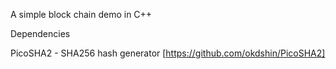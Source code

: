 A simple block chain demo in C++ 

Dependencies

PicoSHA2 - SHA256 hash generator [https://github.com/okdshin/PicoSHA2]
